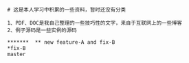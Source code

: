
	# 这是本人学习中积累的一些资料，暂时还没有分类
	
	1、PDF、DOC是我自己整理的一些技巧性的文字，来自于互联网上的一些博客
	2、例子源码是一些实例的源码
	
	*******  ** new feature-A and fix-B
	*fix-B
	master
